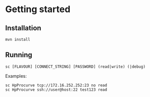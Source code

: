 # Getting started #

## Installation ##
    mvn install

## Running ##
    sc [FLAVOUR] [CONNECT_STRING] [PASSWORD] (read|write) (|debug)

Examples:

    sc HpProcurve tcp://172.16.252.252:23 no read
    sc HpProcurve ssh://user@host:22 test123 read

